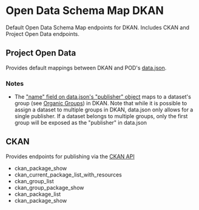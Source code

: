 Open Data Schema Map DKAN
=========================

Default Open Data Schema Map endpoints for DKAN. Includes CKAN and Project Open Data endpoints.

## Project Open Data

Provides default mappings between DKAN and POD's [data.json](https://project-open-data.cio.gov/v1.1/schema/).

### Notes

* The ["name" field on data.json's "publisher" object](https://project-open-data.cio.gov/v1.1/schema/#publisher) maps to a dataset's group (see [Organic Groups](https://www.drupal.org/project/og)) in DKAN. Note that while it is possible to assign a dataset to multiple groups in DKAN, data.json only allows for a single publisher. If a dataset belongs to multiple groups, only the first group will be exposed as the "publisher" in data.json

## CKAN

Provides endpoints for publishing via the [CKAN API](https://docs.ckan.org/en/latest/api/)

* ckan_package_show
* ckan_current_package_list_with_resources
* ckan_group_list
* ckan_group_package_show
* ckan_package_list
* ckan_package_show
